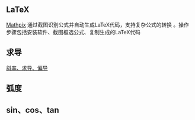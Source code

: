 
## LaTeX

[Mathpix‌](https://snip.mathpix.com/) 通过截图识别公式并自动生成LaTeX代码，支持复杂公式的转换
。操作步骤包括安装软件、截图框选公式、复制生成的LaTeX代码


## 求导

[斜率、求导、偏导](./斜率&求导.md)

## 弧度


## sin、cos、tan
